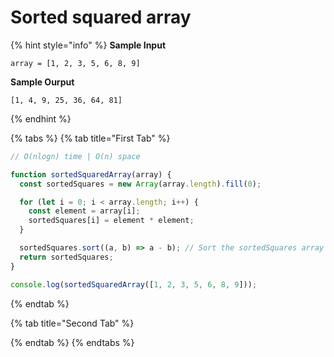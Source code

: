 # Sorted squared array

{% hint style="info" %}
**Sample Input**

```
array = [1, 2, 3, 5, 6, 8, 9]
```

**Sample Ourput**

```
[1, 4, 9, 25, 36, 64, 81]
```
{% endhint %}

{% tabs %}
{% tab title="First Tab" %}
```javascript
// O(nlogn) time | O(n) space

function sortedSquaredArray(array) {
  const sortedSquares = new Array(array.length).fill(0);

  for (let i = 0; i < array.length; i++) {
    const element = array[i];
    sortedSquares[i] = element * element;
  }

  sortedSquares.sort((a, b) => a - b); // Sort the sortedSquares array
  return sortedSquares;
}

console.log(sortedSquaredArray([1, 2, 3, 5, 6, 8, 9]));

```
{% endtab %}

{% tab title="Second Tab" %}

{% endtab %}
{% endtabs %}
